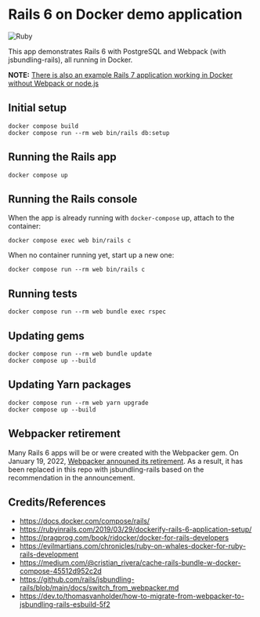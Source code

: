 # Rails 6 on Docker demo application

![Ruby](https://github.com/ryanwi/rails-on-docker/workflows/Ruby/badge.svg)

This app demonstrates Rails 6 with PostgreSQL and Webpack (with jsbundling-rails), all running in Docker.

**NOTE:** [There is also an example Rails 7 application working in Docker without Webpack or node.js](https://github.com/ryanwi/rails7-on-docker)

## Initial setup
```
docker compose build
docker compose run --rm web bin/rails db:setup
```

## Running the Rails app
```
docker compose up
```

## Running the Rails console
When the app is already running with `docker-compose` up, attach to the container:
```
docker compose exec web bin/rails c
```

When no container running yet, start up a new one:
```
docker compose run --rm web bin/rails c
```

## Running tests
```
docker compose run --rm web bundle exec rspec
```

## Updating gems
```
docker compose run --rm web bundle update
docker compose up --build
```

## Updating Yarn packages
```
docker compose run --rm web yarn upgrade
docker compose up --build
```

## Webpacker retirement

Many Rails 6 apps will be or were created with the Webpacker gem. On January 19, 2022, [Webpacker announed its retirement](https://github.com/rails/webpacker#webpacker-has-been-retired-). As a result, it has been replaced in this repo with jsbundling-rails based on the recommendation in the announcement.

## Credits/References

* https://docs.docker.com/compose/rails/
* https://rubyinrails.com/2019/03/29/dockerify-rails-6-application-setup/
* https://pragprog.com/book/ridocker/docker-for-rails-developers
* https://evilmartians.com/chronicles/ruby-on-whales-docker-for-ruby-rails-development
* https://medium.com/@cristian_rivera/cache-rails-bundle-w-docker-compose-45512d952c2d
* https://github.com/rails/jsbundling-rails/blob/main/docs/switch_from_webpacker.md
* https://dev.to/thomasvanholder/how-to-migrate-from-webpacker-to-jsbundling-rails-esbuild-5f2

